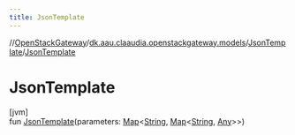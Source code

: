 ```yaml
---
title: JsonTemplate
---
```

//[OpenStackGateway](../../../index.html)/[dk.aau.claaudia.openstackgateway.models](../index.html)/[JsonTemplate](index.html)/[JsonTemplate](-json-template.html)



# JsonTemplate



[jvm]\
fun [JsonTemplate](-json-template.html)(parameters: [Map](https://kotlinlang.org/api/latest/jvm/stdlib/kotlin.collections/-map/index.html)&lt;[String](https://kotlinlang.org/api/latest/jvm/stdlib/kotlin/-string/index.html), [Map](https://kotlinlang.org/api/latest/jvm/stdlib/kotlin.collections/-map/index.html)&lt;[String](https://kotlinlang.org/api/latest/jvm/stdlib/kotlin/-string/index.html), [Any](https://kotlinlang.org/api/latest/jvm/stdlib/kotlin/-any/index.html)&gt;&gt;)




